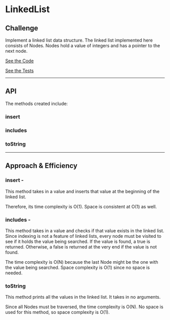 # LinkedList

## Challenge

Implement a linked list data structure.  The linked list implemented here consists of Nodes.  Nodes hold a value of integers and has a pointer to the next node.

[See the Code](src/main/java/linkedList/LinkedList.java)

[See the Tests](src/test/java/linkedList/LinkedListTest.java)

---

## API

The methods created include:
### insert
### includes
### toString

---

## Approach & Efficiency

### insert - 

This method takes in a value and inserts that value at the beginning of the linked list.  

Therefore, its time complexity is O(1).  Space is consistent at O(1) as well.

### includes - 

This method takes in a value and checks if that value exists in the linked list.  Since indexing is not a feature of linked lists, every node must be visited to see if it holds the value being searched.  If the value is found, a true is returned.  Otherwise, a false is returned at the very end if the value is not found.

The time complexity is O(N) because the last Node might be the one with the value being searched.  Space complexity is O(1) since no space is needed.


### toString

This method prints all the values in the linked list.  It takes in no arguments.

Since all Nodes must be traversed, the time complexity is O(N).  No space is used for this method, so space complexity is O(1).
